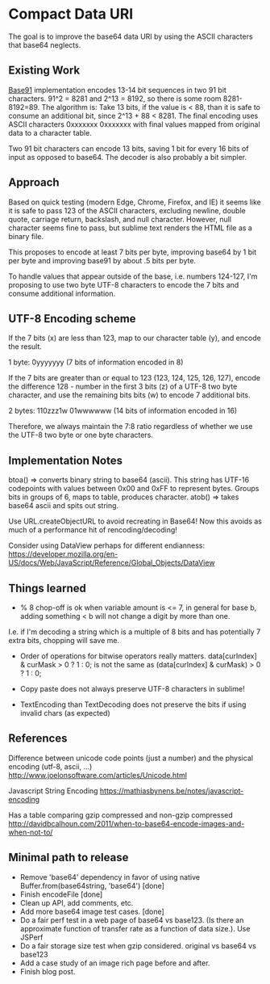 Compact Data URI
================

The goal is to improve the base64 data URI by using the ASCII characters that base64 neglects.

Existing Work
-------------
[Base91](http://base91.sourceforge.net/) implementation encodes 13-14 bit sequences in two 91 bit
characters. 91^2 = 8281 and 2^13 = 8192, so there is some room 8281-8192=89. The algorithm is:
Take 13 bits, if the value is < 88, than it is safe to consume an additional bit, since 2^13 + 88 <
8281. The final encoding uses ASCII characters
0xxxxxxx 0xxxxxxx with final values mapped from original data to a character table.

Two 91 bit characters can encode 13 bits, saving 1 bit for every 16 bits of input as opposed to
base64. The decoder is also probably a bit simpler.

Approach
--------

Based on quick testing (modern Edge, Chrome, Firefox, and IE) it seems like it is safe to pass
123 of the ASCII characters, excluding newline, double quote, carriage return, backslash, and null
character. However, null character seems fine to pass, but sublime text renders the HTML file as
a binary file.

This proposes to encode at least 7 bits per byte, improving base64 by 1 bit per byte and improving
base91 by about .5 bits per byte.

To handle values that appear outside of the base, i.e. numbers 124-127, I'm proposing to use two
byte UTF-8 characters to encode the 7 bits and consume additional information.

UTF-8 Encoding scheme
---------------------

If the 7 bits (x) are less than 123, map to our character table (y), and
encode the result.

1 byte: 0yyyyyyy (7 bits of information encoded in 8)

If the 7 bits are greater than or equal to 123 (123, 124, 125, 126, 127), encode the difference
128 - number in the first 3 bits (z) of a UTF-8 two byte character, and use the remaining bits
bits (w) to encode 7 additional bits.

2 bytes: 110zzz1w 01wwwwww (14 bits of information encoded in 16)

Therefore, we always maintain the 7:8 ratio regardless of whether we use the UTF-8 two byte or one
byte characters.

Implementation Notes
--------------------
btoa() => converts binary string to base64 (ascii). This string has UTF-16 codepoints with values between 0x00 and 0xFF to represent bytes. Groups bits in groups of 6, maps to table, produces character.
atob() => takes base64 ascii and spits out string.

Use URL.createObjectURL to avoid recreating in Base64! Now this avoids as much of a performance hit
of rencoding/decoding!

Consider using DataView perhaps for different endianness:
https://developer.mozilla.org/en-US/docs/Web/JavaScript/Reference/Global_Objects/DataView


Things learned
--------------
- % 8 chop-off is ok when variable amount is <= 7, in general for base b, adding something < b will
not change a digit by more than one.

I.e. if I'm decoding a string which is a multiple of 8 bits and has potentially 7 extra bits,
chopping will save me.

- Order of operations for bitwise operators really matters.
data[curIndex] & curMask > 0 ? 1 : 0;
is not the same as
(data[curIndex] & curMask) > 0 ? 1 : 0;

- Copy paste does not always preserve UTF-8 characters in sublime!

- TextEncoding than TextDecoding does not preserve the bits if using invalid chars (as expected)

References
----------
Difference between unicode code points (just a number) and the physical encoding (utf-8, ascii, ...)
http://www.joelonsoftware.com/articles/Unicode.html

Javascript String Encoding
https://mathiasbynens.be/notes/javascript-encoding

Has a table comparing gzip compressed and non-gzip compressed
http://davidbcalhoun.com/2011/when-to-base64-encode-images-and-when-not-to/


Minimal path to release
-----------------------
- Remove 'base64' dependency in favor of using native Buffer.from(base64string, 'base64') [done]
- Finish encodeFile [done]
- Clean up API, add comments, etc.
- Add more base64 image test cases. [done]
- Do a fair perf test in a web page of base64 vs base123. (Is there an approximate function of
transfer rate as a function of data size.). Use JSPerf
- Do a fair storage size test when gzip considered. original vs base64 vs base123
- Add a case study of an image rich page before and after.
- Finish blog post.